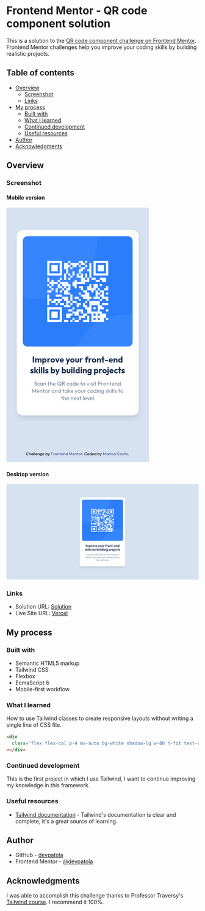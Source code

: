 # Frontend Mentor - QR code component solution

This is a solution to the [QR code component challenge on Frontend Mentor](https://www.frontendmentor.io/challenges/qr-code-component-iux_sIO_H). Frontend Mentor challenges help you improve your coding skills by building realistic projects.

## Table of contents

- [Overview](#overview)
  - [Screenshot](#screenshot)
  - [Links](#links)
- [My process](#my-process)
  - [Built with](#built-with)
  - [What I learned](#what-i-learned)
  - [Continued development](#continued-development)
  - [Useful resources](#useful-resources)
- [Author](#author)
- [Acknowledgments](#acknowledgments)

## Overview

### Screenshot

#### Mobile version

![Mobile version](./images/screenshot-mobile.png)

#### Desktop version

![Desktop version](./images/screenshot-desktop.png)

### Links

- Solution URL: [Solution](https://www.frontendmentor.io/solutions/mobilefirst-solution-using-tailwind-css-abzKtOE3gx)
- Live Site URL: [Vercel](https://qr-code-component-five-opal.vercel.app/)

## My process

### Built with

- Semantic HTML5 markup
- Tailwind CSS
- Flexbox
- EcmaScript 6
- Mobile-first workflow

### What I learned

How to use Tailwind classes to create responsive layouts without writing a single line of CSS file.

```html
<div
  class="flex flex-col p-4 mx-auto bg-white shadow-lg w-80 h-fit text-center rounded-2xl"
></div>
```

### Continued development

This is the first project in which I use Tailwind, I want to continue improving my knowledge in this framework.

### Useful resources

- [Tailwind documentation](https://tailwindcss.com/) - Tailwind's documentation is clear and complete, it's a great source of learning.

## Author

- GitHub - [devpatola](https://github.com/devpatola)
- Frontend Mentor - [@devpatola](https://www.frontendmentor.io/profile/devpatola)

## Acknowledgments

I was able to accomplish this challenge thanks to Professor Traversy's [Tailwind course](https://www.udemy.com/share/106DvQ3@X4DcYkcRO49zr6Ru-hCtnEOnDBQyghSSpkWuhI0L8P1gW68wD9EFdMhV4eSbeBC0Ng==/). I recommend it 100%.

